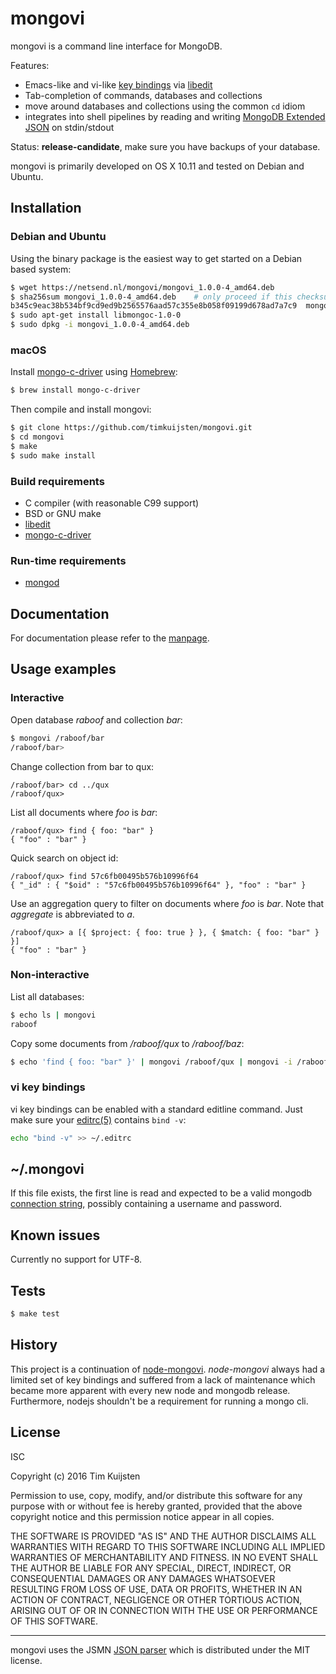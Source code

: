 # mongovi

mongovi is a command line interface for MongoDB.

Features:
* Emacs-like and vi-like [key bindings] via [libedit]
* Tab-completion of commands, databases and collections
* move around databases and collections using the common `cd` idiom
* integrates into shell pipelines by reading and writing [MongoDB Extended JSON]
  on stdin/stdout

Status: **release-candidate**, make sure you have backups of your database.

mongovi is primarily developed on OS X 10.11 and tested on Debian and Ubuntu.


## Installation

### Debian and Ubuntu

Using the binary package is the easiest way to get started on a Debian based system:

```sh
$ wget https://netsend.nl/mongovi/mongovi_1.0.0-4_amd64.deb
$ sha256sum mongovi_1.0.0-4_amd64.deb    # only proceed if this checksum matches
b345c9eac38b534bf9cd9ed9b2565576aad57c355e8b058f09199d678ad7a7c9  mongovi_1.0.0-4_amd64.deb
$ sudo apt-get install libmongoc-1.0-0
$ sudo dpkg -i mongovi_1.0.0-4_amd64.deb
```

### macOS

Install [mongo-c-driver] using [Homebrew]:

```sh
$ brew install mongo-c-driver
```

Then compile and install mongovi:

```sh
$ git clone https://github.com/timkuijsten/mongovi.git
$ cd mongovi
$ make
$ sudo make install
```


### Build requirements

* C compiler (with reasonable C99 support)
* BSD or GNU make
* [libedit]
* [mongo-c-driver]


### Run-time requirements

* [mongod]


## Documentation

For documentation please refer to the [manpage].


## Usage examples

### Interactive

Open database *raboof* and collection *bar*:

```sh
$ mongovi /raboof/bar
/raboof/bar> 
```

Change collection from bar to qux:

```
/raboof/bar> cd ../qux
/raboof/qux> 
```

List all documents where *foo* is *bar*:

```
/raboof/qux> find { foo: "bar" }
{ "foo" : "bar" }
```

Quick search on object id:

```
/raboof/qux> find 57c6fb00495b576b10996f64
{ "_id" : { "$oid" : "57c6fb00495b576b10996f64" }, "foo" : "bar" }
```

Use an aggregation query to filter on documents where *foo* is *bar*. Note that
*aggregate* is abbreviated to *a*.

```
/raboof/qux> a [{ $project: { foo: true } }, { $match: { foo: "bar" } }]
{ "foo" : "bar" }
```

### Non-interactive

List all databases:

```sh
$ echo ls | mongovi
raboof
```

Copy some documents from */raboof/qux* to */raboof/baz*:

```sh
$ echo 'find { foo: "bar" }' | mongovi /raboof/qux | mongovi -i /raboof/baz
```

### vi key bindings

vi key bindings can be enabled with a standard editline command. Just make sure
your [editrc(5)] contains `bind -v`:

```sh
echo "bind -v" >> ~/.editrc
```


## ~/.mongovi

If this file exists, the first line is read and expected to be a valid mongodb
[connection string], possibly containing a username and password.


## Known issues

Currently no support for UTF-8.


## Tests

```sh
$ make test
```


## History

This project is a continuation of [node-mongovi]. *node-mongovi* always had a
limited set of key bindings and suffered from a lack of maintenance which became
more apparent with every new node and mongodb release. Furthermore, nodejs
shouldn't be a requirement for running a mongo cli.


## License

ISC

Copyright (c) 2016 Tim Kuijsten

Permission to use, copy, modify, and/or distribute this software for any
purpose with or without fee is hereby granted, provided that the above
copyright notice and this permission notice appear in all copies.

THE SOFTWARE IS PROVIDED "AS IS" AND THE AUTHOR DISCLAIMS ALL WARRANTIES
WITH REGARD TO THIS SOFTWARE INCLUDING ALL IMPLIED WARRANTIES OF
MERCHANTABILITY AND FITNESS. IN NO EVENT SHALL THE AUTHOR BE LIABLE FOR
ANY SPECIAL, DIRECT, INDIRECT, OR CONSEQUENTIAL DAMAGES OR ANY DAMAGES
WHATSOEVER RESULTING FROM LOSS OF USE, DATA OR PROFITS, WHETHER IN AN
ACTION OF CONTRACT, NEGLIGENCE OR OTHER TORTIOUS ACTION, ARISING OUT OF
OR IN CONNECTION WITH THE USE OR PERFORMANCE OF THIS SOFTWARE.

---

mongovi uses the JSMN [JSON parser] which is distributed under the MIT license.


[MongoDB Extended JSON]: https://docs.mongodb.com/manual/reference/mongodb-extended-json/
[mongod]: https://docs.mongodb.com/manual/reference/program/mongod/
[libedit]: http://cvsweb.netbsd.org/bsdweb.cgi/src/lib/libedit/?sortby=date#dirlist
[mongo-c-driver]: http://mongoc.org/
[Homebrew]: http://brew.sh/
[manpage]: https://netsend.nl/mongovi/mongovi.1.html
[JSON parser]: http://zserge.com/jsmn.html
[editrc(5)]: http://man.openbsd.org/editrc.5
[editline(7)]: http://man.openbsd.org/editline.7
[editline(3)]: http://man.openbsd.org/editline.3
[key bindings]: http://man.openbsd.org/editline.7#Input_character_bindings
[connection string]: https://docs.mongodb.com/manual/reference/connection-string/
[node-mongovi]: https://www.npmjs.com/package/mongovi
